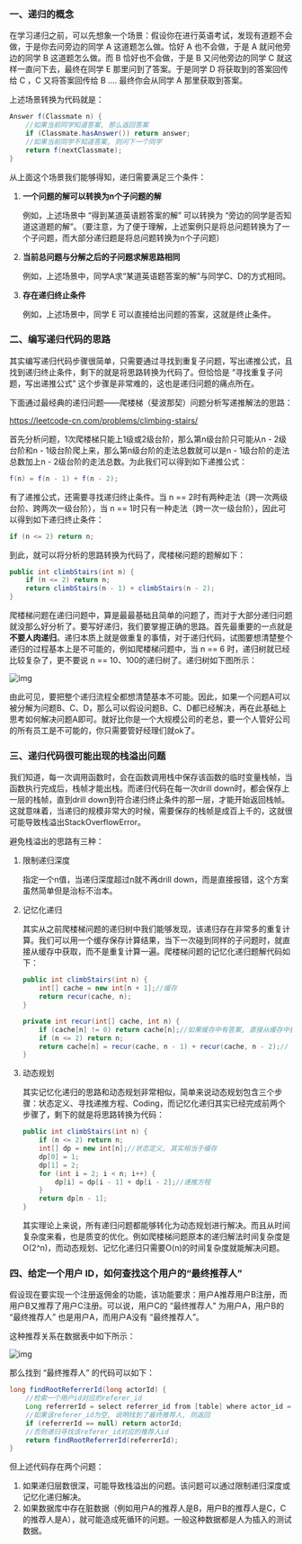 ### 一、递归的概念

在学习递归之前，可以先想象一个场景：假设你在进行英语考试，发现有道题不会做，于是你去问旁边的同学 A 这道题怎么做。恰好 A 也不会做，于是 A 就问他旁边的同学 B 这道题怎么做。而 B 恰好也不会做，于是 B 又问他旁边的同学 C 就这样一直问下去，最终在同学 E 那里问到了答案。于是同学 D 将获取到的答案回传给 C ，C 又将答案回传给 B .... 最终你会从同学 A 那里获取到答案。

上述场景转换为代码就是：

```java
Answer f(Classmate n) {
    //如果当前同学知道答案, 那么返回答案
	if (Classmate.hasAnswer()) return answer;
    //如果当前同学不知道答案, 则问下一个同学
	return f(nextClassmate);
}
```

从上面这个场景我们能够得知，递归需要满足三个条件：

1. **一个问题的解可以转换为n个子问题的解**

   例如，上述场景中 “得到某道英语题答案的解” 可以转换为 “旁边的同学是否知道这道题的解”。（要注意，为了便于理解，上述案例只是将总问题转换为了一个子问题，而大部分递归题是将总问题转换为n个子问题）

2. **当前总问题与分解之后的子问题求解思路相同**

   例如，上述场景中，同学A求“某道英语题答案的解”与同学C、D的方式相同。

3. **存在递归终止条件**

   例如，上述场景中，同学 E 可以直接给出问题的答案，这就是终止条件。



### 二、编写递归代码的思路

其实编写递归代码步骤很简单，只需要通过寻找到重复子问题，写出递推公式，且找到递归终止条件，剩下的就是将思路转换为代码了。但恰恰是 “寻找重复子问题，写出递推公式” 这个步骤是非常难的，这也是递归问题的痛点所在。

下面通过最经典的递归问题——爬楼梯（斐波那契）问题分析写递推解法的思路：

https://leetcode-cn.com/problems/climbing-stairs/

首先分析问题，1次爬楼梯只能上1级或2级台阶，那么第n级台阶只可能从n - 2级台阶和n - 1级台阶爬上来，那么第n级台阶的走法总数就可以是n - 1级台阶的走法总数加上n - 2级台阶的走法总数。为此我们可以得到如下递推公式：

```java
f(n) = f(n - 1) + f(n - 2);
```

有了递推公式，还需要寻找递归终止条件。当 n == 2时有两种走法（跨一次两级台阶、跨两次一级台阶），当 n == 1时只有一种走法（跨一次一级台阶），因此可以得到如下递归终止条件：

```java
if (n <= 2) return n;
```

到此，就可以将分析的思路转换为代码了，爬楼梯问题的题解如下：

```java
public int climbStairs(int n) {
    if (n <= 2) return n;
    return climbStairs(n - 1) + climbStairs(n - 2);
}
```

爬楼梯问题在递归问题中，算是最最基础且简单的问题了，而对于大部分递归问题就没那么好分析了。要写好递归，我们要掌握正确的思路。首先最重要的一点就是**不要人肉递归**。递归本质上就是做重复的事情，对于递归代码，试图要想清楚整个递归的过程基本上是不可能的，例如爬楼梯问题中，当 n == 6 时，递归树就已经比较复杂了，更不要说 n == 10、100的递归树了。递归树如下图所示：

![img](https://static001.geekbang.org/resource/image/e7/bf/e7e778994e90265344f6ac9da39e01bf.jpg)

由此可见，要把整个递归流程全都想清楚基本不可能。因此，如果一个问题A可以被分解为问题B、C、D，那么可以假设问题B、C、D都已经解决，再在此基础上思考如何解决问题A即可。就好比你是一个大规模公司的老总，要一个人管好公司的所有员工是不可能的，你只需要管好经理们就ok了。



### 三、递归代码很可能出现的栈溢出问题

我们知道，每一次调用函数时，会在函数调用栈中保存该函数的临时变量栈帧，当函数执行完成后，栈帧才能出栈。而递归代码在每一次drill down时，都会保存上一层的栈帧，直到drill down到符合递归终止条件的那一层，才能开始返回栈帧。这就意味着，当递归的规模非常大的时候，需要保存的栈帧是成百上千的，这就很可能导致栈溢出StackOverflowError。

避免栈溢出的思路有三种：

1. 限制递归深度

   指定一个n值，当递归深度超过n就不再drill down，而是直接报错，这个方案虽然简单但是治标不治本。

2. 记忆化递归

   其实从之前爬楼梯问题的递归树中我们能够发现，该递归存在非常多的重复计算。我们可以用一个缓存保存计算结果，当下一次碰到同样的子问题时，就直接从缓存中获取，而不是重复计算一遍。爬楼梯问题的记忆化递归题解代码如下：

   ```java
   public int climbStairs(int n) {
       int[] cache = new int[n + 1];//缓存
       return recur(cache, n);
   }
   
   private int recur(int[] cache, int n) {
       if (cache[n] != 0) return cache[n];//如果缓存中有答案, 直接从缓存中获取, 没有再计算
       if (n <= 2) return n;
       return cache[n] = recur(cache, n - 1) + recur(cache, n - 2);// 保存计算结果到缓存
   }
   ```

3. 动态规划

   其实记忆化递归的思路和动态规划非常相似，简单来说动态规划包含三个步骤：状态定义、寻找递推方程、Coding，而记忆化递归其实已经完成前两个步骤了，剩下的就是将思路转换为代码：

   ```java
   public int climbStairs(int n) {
       if (n <= 2) return n;
       int[] dp = new int[n];//状态定义, 其实相当于缓存
       dp[0] = 1;
       dp[1] = 2;
       for (int i = 2; i < n; i++) {
           dp[i] = dp[i - 1] + dp[i - 2];//递推方程
       }
       return dp[n - 1];
   }
   ```

   其实理论上来说，所有递归问题都能够转化为动态规划进行解决。而且从时间复杂度来看，也是质变的优化。例如爬楼梯问题原本的递归解法时间复杂度是O(2^n)，而动态规划、记忆化递归只需要O(n)的时间复杂度就能解决问题。



### 四、给定一个用户 ID，如何查找这个用户的“最终推荐人”

假设现在要实现一个注册返佣金的功能，该功能要求：用户A推荐用户B注册，而用户B又推荐了用户C注册。可以说，用户C的 “最终推荐人” 为用户A，用户B的 “最终推荐人” 也是用户A，而用户A没有 “最终推荐人”。

这种推荐关系在数据表中如下所示：

![img](https://static001.geekbang.org/resource/image/29/0e/2984d45578440e9a348144c70d124a0e.jpg)

那么找到 “最终推荐人” 的代码可以如下：

```java
long findRootReferrerId(long actorId) {
    //检索一个用户id对应的referer_id
    Long referrerId = select referrer_id from [table] where actor_id = actorId;
    //如果该referer_id为空, 说明找到了最终推荐人, 则返回
    if (referrerId == null) return actorId;
    //否则递归寻找该referer_id对应的推荐人id
    return findRootReferrerId(referrerId);
}
```

但上述代码存在两个问题：

1. 如果递归层数很深，可能导致栈溢出的问题。该问题可以通过限制递归深度或记忆化递归解决。
2. 如果数据库中存在脏数据（例如用户A的推荐人是B，用户B的推荐人是C，C的推荐人是A），就可能造成死循环的问题。一般这种数据都是人为插入的测试数据。